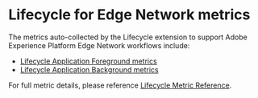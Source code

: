 # Lifecycle for Edge Network metrics
The metrics auto-collected by the Lifecycle extension to support Adobe Experience Platform Edge Network workflows include:
* [Lifecycle Application Foreground metrics](https://aep-sdks.gitbook.io/docs/foundation-extensions/mobile-core/lifecycle/lifecycle-metrics#lifecycle-application-foreground-metrics)
* [Lifecycle Application Background metrics](https://aep-sdks.gitbook.io/docs/foundation-extensions/mobile-core/lifecycle/lifecycle-metrics#lifecycle-application-background-metrics)

For full metric details, please reference [Lifecycle Metric Reference](https://aep-sdks.gitbook.io/docs/foundation-extensions/mobile-core/lifecycle/lifecycle-metrics).

